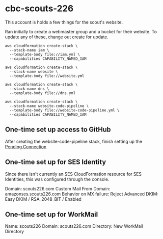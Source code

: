 # cbc-scouts-226

This account is holds a few things for the scout's website.

Ran initially to create a webmaster group and a bucket for their website. To
update any of these, change out create for update.

```
aws cloudformation create-stack \
  --stack-name iam \
  --template-body file://iam.yml \
  --capabilities CAPABILITY_NAMED_IAM

aws cloudformation create-stack \
  --stack-name website \
  --template-body file://website.yml

aws cloudformation create-stack \
  --stack-name dns \
  --template-body file://dns.yml

aws cloudformation create-stack \
  --stack-name website-code-pipeline \
  --template-body file://website-code-pipeline.yml \
  --capabilities CAPABILITY_NAMED_IAM
```

## One-time set up access to GitHub

After creating the website-code-pipeline stack, finish setting up the [Pending Connection].

[Pending Connection]: https://console.aws.amazon.com/codesuite/settings/connections

## One-time set up for SES Identity

Since there isn't currently an SES CloudFormation resource for SES Identities,
this was configured through the console.

Domain: scouts226.com
Custom Mail From Domain: amazonses.scouts226.com
Behavior on MX failure: Reject
Advanced DKIM: Easy DKIM / RSA_2048_BIT / Enabled

## One-time set up for WorkMail

Name: scouts226
Domain: scouts226.com
Directory: New WorkMail Directory
